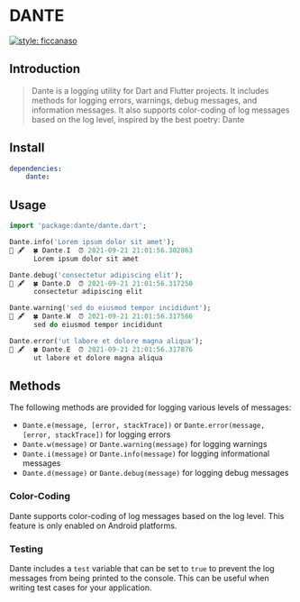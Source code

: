 # DANTE

[![style: ficcanaso](https://img.shields.io/badge/style-ficcanaso-yellow)](https://github.com/dbbd59/ficcanaso)

## Introduction

> Dante is a logging utility for Dart and Flutter projects. It includes methods for logging errors, warnings, debug messages, and information messages. It also supports color-coding of log messages based on the log level, inspired by the best poetry: Dante

## Install

```yaml
dependencies:
    dante:
```

## Usage

```dart
import 'package:dante/dante.dart';

Dante.info('Lorem ipsum dolor sit amet');
📜 🖋  🍀 Dante.I  ⏰ 2021-09-21 21:01:56.302863
      Lorem ipsum dolor sit amet

Dante.debug('consectetur adipiscing elit');
📜 🖋  🍀 Dante.D  ⏰ 2021-09-21 21:01:56.317250
      consectetur adipiscing elit

Dante.warning('sed do eiusmod tempor incididunt');
📜 🖋  🍀 Dante.W  ⏰ 2021-09-21 21:01:56.317566
      sed do eiusmod tempor incididunt

Dante.error('ut labore et dolore magna aliqua');
📜 🖋  🍀 Dante.E  ⏰ 2021-09-21 21:01:56.317876
      ut labore et dolore magna aliqua
```

## Methods
The following methods are provided for logging various levels of messages:
- `Dante.e(message, [error, stackTrace])` or `Dante.error(message, [error, stackTrace])` for logging errors
- `Dante.w(message)` or `Dante.warning(message)` for logging warnings
- `Dante.i(message)` or `Dante.info(message)` for logging informational messages
- `Dante.d(message)` or `Dante.debug(message)` for logging debug messages

### Color-Coding
Dante supports color-coding of log messages based on the log level. This feature is only enabled on Android platforms.

### Testing
Dante includes a `test` variable that can be set to `true` to prevent the log messages from being printed to the console. This can be useful when writing test cases for your application.


